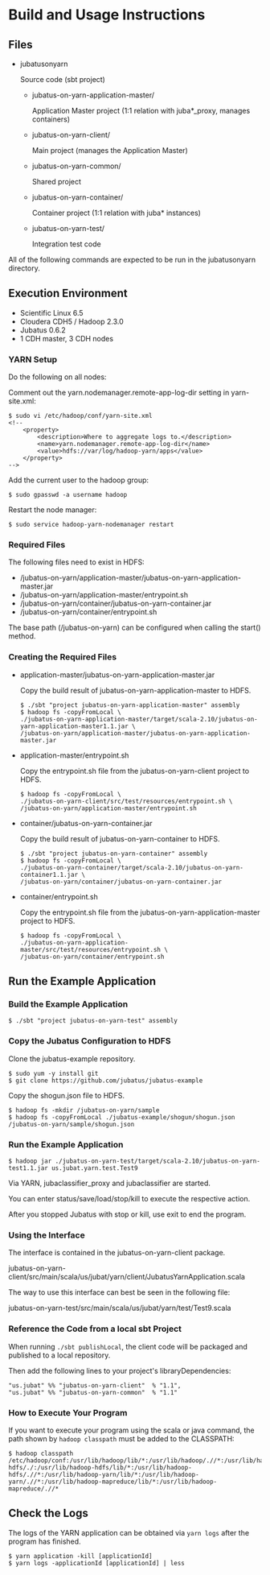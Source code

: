 # Build and Usage Instructions

## Files

- jubatusonyarn

  Source code (sbt project)

  - jubatus-on-yarn-application-master/

    Application Master project (1:1 relation with juba*_proxy, manages containers)

  - jubatus-on-yarn-client/

    Main project (manages the Application Master)

  - jubatus-on-yarn-common/

    Shared project

  - jubatus-on-yarn-container/

    Container project (1:1 relation with juba* instances)

  - jubatus-on-yarn-test/

    Integration test code

All of the following commands are expected to be run in the jubatusonyarn directory.


## Execution Environment

- Scientific Linux 6.5
- Cloudera CDH5 / Hadoop 2.3.0
- Jubatus 0.6.2
- 1 CDH master, 3 CDH nodes

### YARN Setup

Do the following on all nodes:

Comment out the yarn.nodemanager.remote-app-log-dir setting in yarn-site.xml:

```
$ sudo vi /etc/hadoop/conf/yarn-site.xml
<!--
	<property>
        <description>Where to aggregate logs to.</description>
        <name>yarn.nodemanager.remote-app-log-dir</name>
        <value>hdfs://var/log/hadoop-yarn/apps</value>
    </property>
-->
```

Add the current user to the hadoop group:

```
$ sudo gpasswd -a username hadoop
```

Restart the node manager:

```
$ sudo service hadoop-yarn-nodemanager restart
```

### Required Files

The following files need to exist in HDFS:

- /jubatus-on-yarn/application-master/jubatus-on-yarn-application-master.jar
- /jubatus-on-yarn/application-master/entrypoint.sh
- /jubatus-on-yarn/container/jubatus-on-yarn-container.jar
- /jubatus-on-yarn/container/entrypoint.sh

The base path (/jubatus-on-yarn) can be configured when calling the start() method.


### Creating the Required Files

- application-master/jubatus-on-yarn-application-master.jar

  Copy the build result of jubatus-on-yarn-application-master to HDFS.

    ```
    $ ./sbt "project jubatus-on-yarn-application-master" assembly
    $ hadoop fs -copyFromLocal \
    ./jubatus-on-yarn-application-master/target/scala-2.10/jubatus-on-yarn-application-master1.1.jar \
    /jubatus-on-yarn/application-master/jubatus-on-yarn-application-master.jar
    ```

- application-master/entrypoint.sh

  Copy the entrypoint.sh file from the jubatus-on-yarn-client project to HDFS.

    ```
    $ hadoop fs -copyFromLocal \
    ./jubatus-on-yarn-client/src/test/resources/entrypoint.sh \
    /jubatus-on-yarn/application-master/entrypoint.sh
    ```

- container/jubatus-on-yarn-container.jar

  Copy the build result of jubatus-on-yarn-container to HDFS.

    ```
    $ ./sbt "project jubatus-on-yarn-container" assembly
    $ hadoop fs -copyFromLocal \
    ./jubatus-on-yarn-container/target/scala-2.10/jubatus-on-yarn-container1.1.jar \
    /jubatus-on-yarn/container/jubatus-on-yarn-container.jar
    ```

- container/entrypoint.sh

  Copy the entrypoint.sh file from the jubatus-on-yarn-application-master project to HDFS.

    ```
    $ hadoop fs -copyFromLocal \
    ./jubatus-on-yarn-application-master/src/test/resources/entrypoint.sh \
    /jubatus-on-yarn/container/entrypoint.sh
    ```


## Run the Example Application

### Build the Example Application

```
$ ./sbt "project jubatus-on-yarn-test" assembly
```

### Copy the Jubatus Configuration to HDFS

Clone the jubatus-example repository.

```
$ sudo yum -y install git
$ git clone https://github.com/jubatus/jubatus-example
```

Copy the shogun.json file to HDFS.

```
$ hadoop fs -mkdir /jubatus-on-yarn/sample
$ hadoop fs -copyFromLocal ./jubatus-example/shogun/shogun.json /jubatus-on-yarn/sample/shogun.json
```

### Run the Example Application

```
$ hadoop jar ./jubatus-on-yarn-test/target/scala-2.10/jubatus-on-yarn-test1.1.jar us.jubat.yarn.test.Test9
```

Via YARN, jubaclassifier_proxy  and jubaclassifier are started.

You can enter status/save/load/stop/kill to execute the respective action.

After you stopped Jubatus with stop or kill, use exit to end the program.


### Using the Interface

The interface is contained in the jubatus-on-yarn-client package.

jubatus-on-yarn-client/src/main/scala/us/jubat/yarn/client/JubatusYarnApplication.scala

The way to use this interface can best be seen in the following file:

jubatus-on-yarn-test/src/main/scala/us/jubat/yarn/test/Test9.scala


### Reference the Code from a local sbt Project

When running `./sbt publishLocal`, the client code will be packaged and published to a local repository.

Then add the following lines to your project's libraryDependencies:

```
"us.jubat" %% "jubatus-on-yarn-client"  % "1.1",
"us.jubat" %% "jubatus-on-yarn-common"  % "1.1"
```

### How to Execute Your Program

If you want to execute your program using the scala or java command, the path shown by `hadoop classpath` must be added to the CLASSPATH:

```
$ hadoop classpath
/etc/hadoop/conf:/usr/lib/hadoop/lib/*:/usr/lib/hadoop/.//*:/usr/lib/hadoop-hdfs/./:/usr/lib/hadoop-hdfs/lib/*:/usr/lib/hadoop-hdfs/.//*:/usr/lib/hadoop-yarn/lib/*:/usr/lib/hadoop-yarn/.//*:/usr/lib/hadoop-mapreduce/lib/*:/usr/lib/hadoop-mapreduce/.//*
```

## Check the Logs

The logs of the YARN application can be obtained via `yarn logs` after the program has finished.

```
$ yarn application -kill [applicationId]
$ yarn logs -applicationId [applicationId] | less
```

